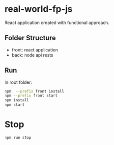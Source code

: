 # real-world-fp-js

React application created with functional approach.

## Folder Structure

- front: react application
- back: node api rests

## Run

In root folder:

```bash
npm  --prefix front install
npm --prefix front start
npm install
npm start
```

# Stop

```bash
npm run stop
```
